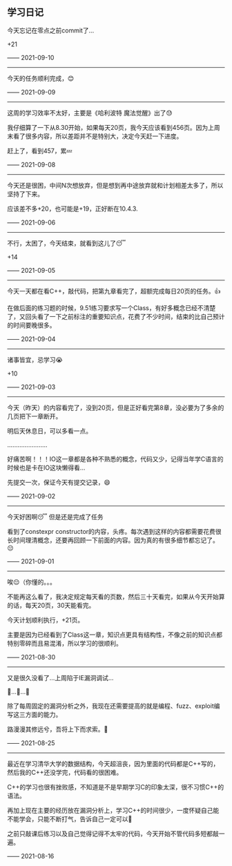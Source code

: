 ## 学习日记

今天忘记在零点之前commit了...

+21

—— 2021-09-10

---

今天的任务顺利完成，😊

—— 2021-09-09

---

这周的学习效率不太好，主要是《哈利波特 魔法觉醒》出了😓

我仔细算了一下从8.30开始，如果每天20页，我今天应该看到456页。因为上周末看了很多内容，所以差距并不是特别大，决定今天赶一下进度。

赶上了，看到457，累💤

—— 2021-09-08

---

今天还是很困，中间N次想放弃，但是想到再中途放弃就和计划相差太多了，所以坚持了下来。

应该差不多+20，也可能是+19，正好断在10.4.3.

—— 2021-09-06

---

不行，太困了，今天结束，就看到这儿了😴

+14

—— 2021-09-05

---

今天一天都在看C++，敲代码，把第九章看完了，超额完成每日20页的任务。👍

在做后面的练习题的时候，9.51练习要求写一个Class，有好多概念已经不清楚了，又回头看了一下之前标注的重要知识点，花费了不少时间，结束的比自己预计的时间要晚很多。

—— 2021-09-04

---

诸事皆宜，忌学习😭

+10

—— 2021-09-03

---

今天（昨天）的内容看完了，没到20页，但是正好看完第8章，没必要为了多余的几页把下一章断开。

明后天休息日，可以多看一点。

.......................

好痛苦啊！！！IO这一章都是各种不熟悉的概念，代码又少，记得当年学C语言的时候也是卡在IO这块懒得看...

先提交一次，保证今天有提交记录，😄

—— 2021-09-02

---

今天好困啊😴 但是还是完成了任务

看到了constexpr constructor的内容，头疼。每次遇到这样的内容都需要花费很长时间理清概念，还要再回顾一下前面的内容。因为真的有很多细节都忘记了。😔

—— 2021-09-01

---

唉😔（你懂的。。。

不能再这么看了，我决定规定每天看的页数，然后三十天看完，如果从今天开始算的话，每天20页，30天能看完。

今天计划顺利执行，+21页。

主要是因为已经看到了Class这一章，知识点更具有结构性，不像之前的知识点都特别零碎而且易混淆，所以学习的很顺利。

—— 2021-08-30

---

又是很久没看了...上周陷于IE漏洞调试...

🐌...🐌...🐌

除了每周固定的漏洞分析之外，我现在还需要提高的就是编程、fuzz、exploit编写这三方面的能力。

路漫漫其修远兮，吾将上下而求索。💪

—— 2021-08-25

---

最近在学习清华大学的数据结构，今天超沮丧，因为里面的代码都是C++写的，然后我的C++还没学完，代码看的很困难。

C++的学习也很有挫败感，不知道是不是早期学习C的印象太深，很不习惯C++的语法。

再加上现在主要的经历放在漏洞分析上，学习C++的时间很少，一度怀疑自己能不能学会，只能不断打气，告诉自己一定可以💪

之前只敲课后练习以及自己觉得记得不太牢的代码，今天开始不管代码多短都敲一遍。

—— 2021-08-16
